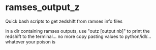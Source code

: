 # ramses_output_z
Quick bash scripts to get zedshift from ramses info files

in a dir containing ramses outputs, use "outz [output nb]" to print the redshift to the terminal... no more copy pasting values to python/idl/... whatever your poison is
